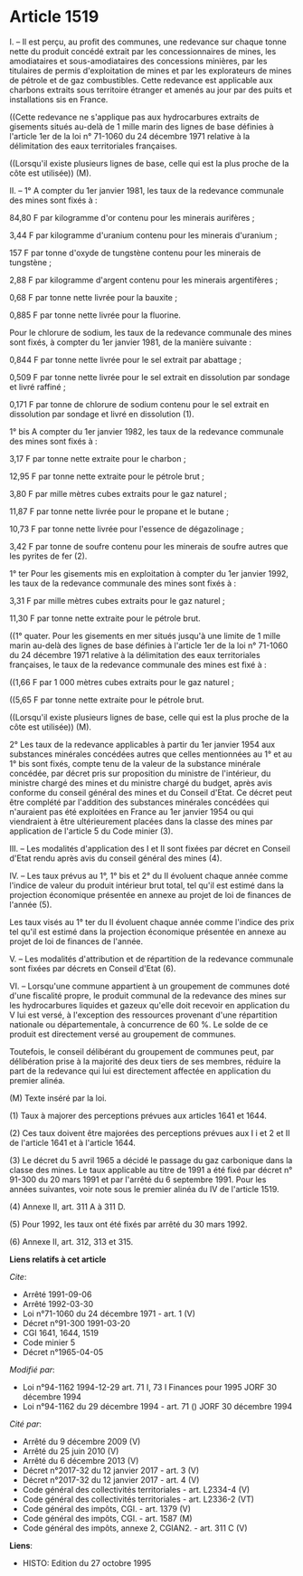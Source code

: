 # Article 1519

I. – Il est perçu, au profit des communes, une redevance sur chaque tonne nette du produit concédé extrait par les
concessionnaires de mines, les amodiataires et sous-amodiataires des concessions minières, par les titulaires de permis
d'exploitation de mines et par les explorateurs de mines de pétrole et de gaz combustibles. Cette redevance est applicable
aux charbons extraits sous territoire étranger et amenés au jour par des puits et installations sis en France.

((Cette redevance ne s'applique pas aux hydrocarbures extraits de gisements situés au-delà de 1 mille marin des lignes de
base définies à l'article 1er de la loi n° 71-1060 du 24 décembre 1971 relative à la délimitation des eaux territoriales
françaises.

((Lorsqu'il existe plusieurs lignes de base, celle qui est la plus proche de la côte est utilisée)) (M).

II. – 1° A compter du 1er janvier 1981, les taux de la redevance communale des mines sont fixés à :

84,80 F par kilogramme d'or contenu pour les minerais aurifères ;

3,44 F par kilogramme d'uranium contenu pour les minerais d'uranium ;

157 F par tonne d'oxyde de tungstène contenu pour les minerais de tungstène ;

2,88 F par kilogramme d'argent contenu pour les minerais argentifères ;

0,68 F par tonne nette livrée pour la bauxite ;

0,885 F par tonne nette livrée pour la fluorine.

Pour le chlorure de sodium, les taux de la redevance communale des mines sont fixés, à compter du 1er janvier 1981, de la
manière suivante :

0,844 F par tonne nette livrée pour le sel extrait par abattage ;

0,509 F par tonne nette livrée pour le sel extrait en dissolution par sondage et livré raffiné ;

0,171 F par tonne de chlorure de sodium contenu pour le sel extrait en dissolution par sondage et livré en dissolution (1).

1° bis A compter du 1er janvier 1982, les taux de la redevance communale des mines sont fixés à :

3,17 F par tonne nette extraite pour le charbon ;

12,95 F par tonne nette extraite pour le pétrole brut ;

3,80 F par mille mètres cubes extraits pour le gaz naturel ;

11,87 F par tonne nette livrée pour le propane et le butane ;

10,73 F par tonne nette livrée pour l'essence de dégazolinage ;

3,42 F par tonne de soufre contenu pour les minerais de soufre autres que les pyrites de fer (2).

1° ter Pour les gisements mis en exploitation à compter du 1er janvier 1992, les taux de la redevance communale des mines
sont fixés à :

3,31 F par mille mètres cubes extraits pour le gaz naturel ;

11,30 F par tonne nette extraite pour le pétrole brut.

((1° quater. Pour les gisements en mer situés jusqu'à une limite de 1 mille marin au-delà des lignes de base définies à
l'article 1er de la loi n° 71-1060 du 24 décembre 1971 relative à la délimitation des eaux territoriales françaises, le taux
de la redevance communale des mines est fixé à :

((1,66 F par 1 000 mètres cubes extraits pour le gaz naturel ;

((5,65 F par tonne nette extraite pour le pétrole brut.

((Lorsqu'il existe plusieurs lignes de base, celle qui est la plus proche de la côte est utilisée)) (M).

2° Les taux de la redevance applicables à partir du 1er janvier 1954 aux substances minérales concédées autres que celles
mentionnées au 1° et au 1° bis sont fixés, compte tenu de la valeur de la substance minérale concédée, par décret pris sur
proposition du ministre de l'intérieur, du ministre chargé des mines et du ministre chargé du budget, après avis conforme du
conseil général des mines et du Conseil d'Etat. Ce décret peut être complété par l'addition des substances minérales
concédées qui n'auraient pas été exploitées en France au 1er janvier 1954 ou qui viendraient à être ultérieurement placées
dans la classe des mines par application de l'article 5 du Code minier (3).

III. – Les modalités d'application des I et II sont fixées par décret en Conseil d'Etat rendu après avis du conseil général
des mines (4).

IV. – Les taux prévus au 1°, 1° bis et 2° du II évoluent chaque année comme l'indice de valeur du produit intérieur brut
total, tel qu'il est estimé dans la projection économique présentée en annexe au projet de loi de finances de l'année (5).

Les taux visés au 1° ter du II évoluent chaque année comme l'indice des prix tel qu'il est estimé dans la projection
économique présentée en annexe au projet de loi de finances de l'année.

V. – Les modalités d'attribution et de répartition de la redevance communale sont fixées par décrets en Conseil d'Etat (6).

VI. – Lorsqu'une commune appartient à un groupement de communes doté d'une fiscalité propre, le produit communal de la
redevance des mines sur les hydrocarbures liquides et gazeux qu'elle doit recevoir en application du V lui est versé, à
l'exception des ressources provenant d'une répartition nationale ou départementale, à concurrence de 60 %. Le solde de ce
produit est directement versé au groupement de communes.

Toutefois, le conseil délibérant du groupement de communes peut, par délibération prise à la majorité des deux tiers de ses
membres, réduire la part de la redevance qui lui est directement affectée en application du premier alinéa.

(M) Texte inséré par la loi.

(1) Taux à majorer des perceptions prévues aux articles 1641 et 1644.

(2) Ces taux doivent être majorées des perceptions prévues aux I i et 2 et II de l'article 1641 et à l'article 1644.

(3) Le décret du 5 avril 1965 a décidé le passage du gaz carbonique dans la classe des mines. Le taux applicable au titre de
1991 a été fixé par décret n° 91-300 du 20 mars 1991 et par l'arrêté du 6 septembre 1991. Pour les années suivantes, voir
note sous le premier alinéa du IV de l'article 1519.

(4) Annexe II, art. 311 A à 311 D.

(5) Pour 1992, les taux ont été fixés par arrêté du 30 mars 1992.

(6) Annexe II, art. 312, 313 et 315.

**Liens relatifs à cet article**

_Cite_:

  - Arrêté 1991-09-06
  - Arrêté 1992-03-30
  - Loi n°71-1060 du 24 décembre 1971 - art. 1 (V)
  - Décret n°91-300 1991-03-20
  - CGI 1641, 1644, 1519
  - Code minier 5
  - Décret n°1965-04-05

_Modifié par_:

  - Loi n°94-1162 1994-12-29 art. 71 I, 73 I Finances pour 1995 JORF 30 décembre 1994
  - Loi n°94-1162 du 29 décembre 1994 - art. 71 () JORF 30 décembre 1994

_Cité par_:

  - Arrêté du 9 décembre 2009 (V)
  - Arrêté du 25 juin 2010 (V)
  - Arrêté du 6 décembre 2013 (V)
  - Décret n°2017-32 du 12 janvier 2017 - art. 3 (V)
  - Décret n°2017-32 du 12 janvier 2017 - art. 4 (V)
  - Code général des collectivités territoriales - art. L2334-4 (V)
  - Code général des collectivités territoriales - art. L2336-2 (VT)
  - Code général des impôts, CGI. - art. 1379 (V)
  - Code général des impôts, CGI. - art. 1587 (M)
  - Code général des impôts, annexe 2, CGIAN2. - art. 311 C (V)

**Liens**:

  - HISTO: Edition du 27 octobre 1995
